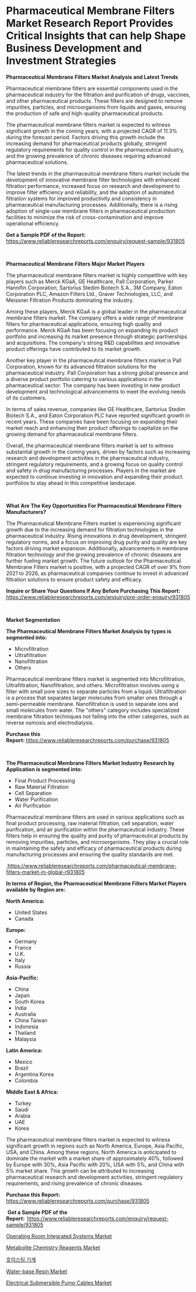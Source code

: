 <p><h1>Pharmaceutical Membrane Filters Market Research Report Provides Critical Insights that can help Shape Business Development and Investment Strategies</h1></p><p><strong>Pharmaceutical Membrane Filters Market Analysis and Latest Trends</strong></p>
<p><p>Pharmaceutical membrane filters are essential components used in the pharmaceutical industry for the filtration and purification of drugs, vaccines, and other pharmaceutical products. These filters are designed to remove impurities, particles, and microorganisms from liquids and gases, ensuring the production of safe and high-quality pharmaceutical products.</p><p>The pharmaceutical membrane filters market is expected to witness significant growth in the coming years, with a projected CAGR of 11.3% during the forecast period. Factors driving this growth include the increasing demand for pharmaceutical products globally, stringent regulatory requirements for quality control in the pharmaceutical industry, and the growing prevalence of chronic diseases requiring advanced pharmaceutical solutions.</p><p>The latest trends in the pharmaceutical membrane filters market include the development of innovative membrane filter technologies with enhanced filtration performance, increased focus on research and development to improve filter efficiency and reliability, and the adoption of automated filtration systems for improved productivity and consistency in pharmaceutical manufacturing processes. Additionally, there is a rising adoption of single-use membrane filters in pharmaceutical production facilities to minimize the risk of cross-contamination and improve operational efficiency.</p></p>
<p><strong>Get a Sample PDF of the Report:&nbsp;</strong> <a href="https://www.reliableresearchreports.com/enquiry/request-sample/931805">https://www.reliableresearchreports.com/enquiry/request-sample/931805</a></p>
<p>&nbsp;</p>
<p><strong>Pharmaceutical Membrane Filters Major Market Players</strong></p>
<p><p>The pharmaceutical membrane filters market is highly competitive with key players such as Merck KGaA, GE Healthcare, Pall Corporation, Parker Hannifin Corporation, Sartorius Stedim Biotech S.A., 3M Company, Eaton Corporation PLC, Amazon Filters Ltd., Graver Technologies, LLC, and Meissner Filtration Products dominating the industry.</p><p>Among these players, Merck KGaA is a global leader in the pharmaceutical membrane filters market. The company offers a wide range of membrane filters for pharmaceutical applications, ensuring high quality and performance. Merck KGaA has been focusing on expanding its product portfolio and increasing its market presence through strategic partnerships and acquisitions. The company's strong R&D capabilities and innovative product offerings have contributed to its market growth.</p><p>Another key player in the pharmaceutical membrane filters market is Pall Corporation, known for its advanced filtration solutions for the pharmaceutical industry. Pall Corporation has a strong global presence and a diverse product portfolio catering to various applications in the pharmaceutical sector. The company has been investing in new product development and technological advancements to meet the evolving needs of its customers.</p><p>In terms of sales revenue, companies like GE Healthcare, Sartorius Stedim Biotech S.A., and Eaton Corporation PLC have reported significant growth in recent years. These companies have been focusing on expanding their market reach and enhancing their product offerings to capitalize on the growing demand for pharmaceutical membrane filters.</p><p>Overall, the pharmaceutical membrane filters market is set to witness substantial growth in the coming years, driven by factors such as increasing research and development activities in the pharmaceutical industry, stringent regulatory requirements, and a growing focus on quality control and safety in drug manufacturing processes. Players in the market are expected to continue investing in innovation and expanding their product portfolios to stay ahead in this competitive landscape.</p></p>
<p>&nbsp;</p>
<p><strong>What Are The Key Opportunities For Pharmaceutical Membrane Filters Manufacturers?</strong></p>
<p><p>The Pharmaceutical Membrane Filters market is experiencing significant growth due to the increasing demand for filtration technologies in the pharmaceutical industry. Rising innovations in drug development, stringent regulatory norms, and a focus on improving drug purity and quality are key factors driving market expansion. Additionally, advancements in membrane filtration technology and the growing prevalence of chronic diseases are further fueling market growth. The future outlook for the Pharmaceutical Membrane Filters market is positive, with a projected CAGR of over 9% from 2021 to 2026, as pharmaceutical companies continue to invest in advanced filtration solutions to ensure product safety and efficacy.</p></p>
<p><strong>Inquire or Share Your Questions If Any Before Purchasing This Report:</strong> <a href="https://www.reliableresearchreports.com/enquiry/pre-order-enquiry/931805">https://www.reliableresearchreports.com/enquiry/pre-order-enquiry/931805</a></p>
<p>&nbsp;</p>
<p><strong>Market Segmentation</strong></p>
<p><strong>The Pharmaceutical Membrane Filters Market Analysis by types is segmented into:</strong></p>
<p><ul><li>Microfiltration</li><li>Ultrafiltration</li><li>Nanofiltration</li><li>Others</li></ul></p>
<p><p>Pharmaceutical membrane filters market is segmented into Microfiltration, Ultrafiltration, Nanofiltration, and others. Microfiltration involves using a filter with small pore sizes to separate particles from a liquid. Ultrafiltration is a process that separates larger molecules from smaller ones through a semi-permeable membrane. Nanofiltration is used to separate ions and small molecules from water. The "others" category includes specialized membrane filtration techniques not falling into the other categories, such as reverse osmosis and electrodialysis.</p></p>
<p><strong>Purchase this Report:&nbsp;</strong><a href="https://www.reliableresearchreports.com/purchase/931805">https://www.reliableresearchreports.com/purchase/931805</a></p>
<p>&nbsp;</p>
<p><strong>The Pharmaceutical Membrane Filters Market Industry Research by Application is segmented into:</strong></p>
<p><ul><li>Final Product Processing</li><li>Raw Material Filtration</li><li>Cell Separation</li><li>Water Purification</li><li>Air Purification</li></ul></p>
<p><p>Pharmaceutical membrane filters are used in various applications such as final product processing, raw material filtration, cell separation, water purification, and air purification within the pharmaceutical industry. These filters help in ensuring the quality and purity of pharmaceutical products by removing impurities, particles, and microorganisms. They play a crucial role in maintaining the safety and efficacy of pharmaceutical products during manufacturing processes and ensuring the quality standards are met.</p></p>
<p><a href="https://www.reliableresearchreports.com/pharmaceutical-membrane-filters-market-in-global-r931805">&nbsp;https://www.reliableresearchreports.com/pharmaceutical-membrane-filters-market-in-global-r931805</a></p>
<p><strong>In terms of Region, the Pharmaceutical Membrane Filters Market Players available by Region are:</strong></p>
<p>
    <p> <strong> North America: </strong>
        <ul>
            <li>United States</li>
            <li>Canada</li>
        </ul>
        </p> 
    <p> <strong> Europe: </strong>
        <ul>
            <li>Germany</li>
            <li>France</li>
            <li>U.K.</li>
            <li>Italy</li>
            <li>Russia</li>
        </ul>
        </p> 
    <p> <strong> Asia-Pacific: </strong>
        <ul>
            <li>China</li>
            <li>Japan</li>
            <li>South Korea</li>
            <li>India</li>
            <li>Australia</li>
            <li>China Taiwan</li>
            <li>Indonesia</li>
            <li>Thailand</li>
            <li>Malaysia</li>
        </ul>
        </p> 
    <p> <strong> Latin America: </strong>
        <ul>
            <li>Mexico</li>
            <li>Brazil</li>
            <li>Argentina Korea</li>
            <li>Colombia</li>
        </ul>
        </p> 
    <p> <strong> Middle East & Africa: </strong>
        <ul>
            <li>Turkey</li>
            <li>Saudi</li>
            <li>Arabia</li>
            <li>UAE</li>
            <li>Korea</li>
        </ul>
    </p>
    </p>
<p><p>The pharmaceutical membrane filters market is expected to witness significant growth in regions such as North America, Europe, Asia Pacific, USA, and China. Among these regions, North America is anticipated to dominate the market with a market share of approximately 40%, followed by Europe with 30%, Asia Pacific with 20%, USA with 5%, and China with 5% market share. This growth can be attributed to increasing pharmaceutical research and development activities, stringent regulatory requirements, and rising prevalence of chronic diseases.</p></p>
<p><strong>Purchase this Report: </strong><a href="https://www.reliableresearchreports.com/purchase/931805">https://www.reliableresearchreports.com/purchase/931805</a></p>
<p>&nbsp;<strong>Get a Sample PDF of the Report:&nbsp;&nbsp;</strong><a href="https://www.reliableresearchreports.com/enquiry/request-sample/931805">https://www.reliableresearchreports.com/enquiry/request-sample/931805</a></p>
<p><strong></strong></p>
<p><p><a href="https://github.com/RoccoManning/Market-Research-Report-List-6/blob/main/operating-room-integrated-systems-market.md">Operating Room Integrated Systems Market</a></p><p><a href="https://issuu.com/reportprime-2/docs/metabolite-chemistry-reagents-marke_c5dca2ca489499">Metabolite Chemistry Reagents Market</a></p><p><a href="https://medium.com/@kelvinfeenrey98677/%ED%95%B4%EB%8B%B9-%EB%AC%B8%EC%9E%A5%EC%9D%84-%ED%95%9C%EA%B5%AD%EC%96%B4%EB%A1%9C-%EB%B2%88%EC%97%AD%ED%95%98%EB%A9%B4-%EB%8B%A4%EC%9D%8C%EA%B3%BC-%EA%B0%99%EC%8A%B5%EB%8B%88%EB%8B%A4-%EC%A7%80%EC%97%AD-%EC%9C%A0%ED%98%95-%EC%86%8C%ED%98%95-%EA%B2%BD%EB%9F%89-%EB%A6%AC%ED%94%84%ED%8C%85-%EC%9E%A5%EB%B9%84-%EC%97%98%EB%A6%AC%EB%B2%A0%EC%9D%B4%ED%84%B0-%ED%81%AC%EB%A0%88%EC%9D%B8-%EC%98%A4%EB%B2%84%ED%97%A4%EB%93%9C-%EC%A3%BC%EC%B0%A8-%EC%8B%9C%EC%8A%A4%ED%85%9C-%EA%B8%B0%ED%83%80-%EA%B7%B8%EB%A6%AC%EA%B3%A0-%EC%82%B0%EC%97%85-%EA%B1%B4%EC%84%A4-%EC%82%B0%EC%97%85-%EA%B0%80%EA%B3%B5-%EC%82%B0%EC%97%85-d799ee7517e6">호이스팅 기계</a></p><p><a href="https://github.com/gulaimolin/Market-Research-Report-List-6/blob/main/water-base-resin-market.md">Water-base Resin Market</a></p><p><a href="https://issuu.com/reportprime-2/docs/electrical-submersible-pump-cables-_c78eb9971d9e3c">Electrical Submersible Pump Cables Market</a></p></p>